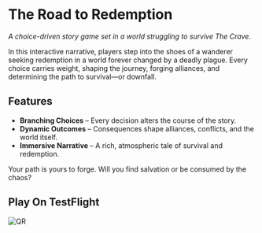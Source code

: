 # The Road to Redemption

*A choice-driven story game set in a world struggling to survive The Crave.*

In this interactive narrative, players step into the shoes of a wanderer seeking redemption in a world forever changed by a deadly plague. Every choice carries weight, shaping the journey, forging alliances, and determining the path to survival—or downfall.

## Features
- **Branching Choices** – Every decision alters the course of the story.
- **Dynamic Outcomes** – Consequences shape alliances, conflicts, and the world itself.
- **Immersive Narrative** – A rich, atmospheric tale of survival and redemption.

Your path is yours to forge. Will you find salvation or be consumed by the chaos?

## Play On TestFlight

![QR](https://github.com/user-attachments/assets/edd0279e-465d-40dd-9dd5-8b23a48816b8)
